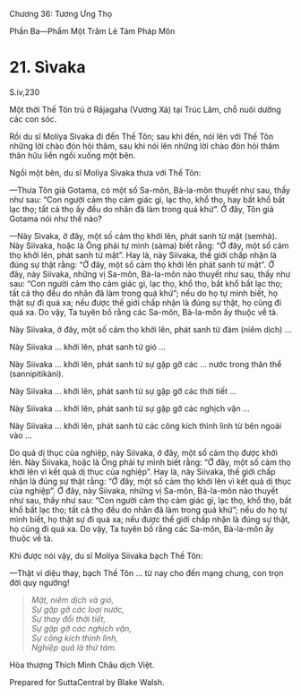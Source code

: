  

Chương 36: Tương Ưng Thọ

Phần Ba—Phẩm Một Trăm Lẻ Tám Pháp Môn

# 21\. Sìvaka

S.iv,230

Một thời Thế Tôn trú ở Rājagaha (Vương Xá) tại Trúc Lâm, chỗ nuôi dưỡng các con sóc.

Rồi du sĩ Moliya Sìvaka đi đến Thế Tôn; sau khi đến, nói lên với Thế Tôn những lời chào đón hỏi thăm, sau khi nói lên những lời chào đón hỏi thăm thân hữu liền ngồi xuống một bên.

Ngồi một bên, du sĩ Moliya Sìvaka thưa với Thế Tôn:

—Thưa Tôn giả Gotama, có một số Sa-môn, Bà-la-môn thuyết như sau, thấy như sau: “Con người cảm thọ cảm giác gì, lạc thọ, khổ thọ, hay bất khổ bất lạc thọ; tất cả thọ ấy đều do nhân đã làm trong quá khứ”. Ở đây, Tôn giả Gotama nói như thế nào?

—Này Sìvaka, ở đây, một số cảm thọ khởi lên, phát sanh từ mật (semhà). Này Siivaka, hoặc là Ông phải tự mình (sàma) biết rằng: “Ở đây, một số cảm thọ khởi lên, phát sanh từ mật”. Hay là, này Siivaka, thế giới chấp nhận là đúng sự thật rằng: “Ở đây, một số cảm thọ khởi lên phát sanh từ mật”. Ở đây, này Siivaka, những vị Sa-môn, Bà-la-môn nào thuyết như sau, thấy như sau: “Con người cảm thọ cảm giác gì, lạc thọ, khổ thọ, bất khổ bất lạc thọ; tất cả thọ đều do nhân đã làm trong quá khứ”; nếu do họ tự mình biết, họ thật sự đi quá xa; nếu được thế giới chấp nhận là đúng sự thật, họ cũng đi quá xa. Do vậy, Ta tuyên bố rằng các Sa-môn, Bà-la-môn ấy thuộc về tà.

Này Siivaka, ở đây, một số cảm thọ khởi lên, phát sanh từ đàm (niêm dịch) …

Này Siivaka … khởi lên, phát sanh từ gió …

Này Siivaka … khởi lên, phát sanh từ sự gặp gỡ các … nước trong thân thể (sannipitikàni).

Này Siivaka … khởi lên, phát sanh từ sự gặp gỡ các thời tiết …

Này Siivaka … khởi lên, phát sanh từ sự gặp gỡ các nghịch vận …

Này Siivaka … khởi lên, phát sanh từ các công kích thình lình từ bên ngoài vào …

Do quả dị thục của nghiệp, này Siivaka, ở đây, một số cảm thọ được khởi lên. Này Siivaka, hoặc là Ông phải tự mình biết rằng: “Ở đây, một số cảm thọ khởi lên vì kết quả dị thục của nghiệp”. Hay là, này Siivaka, thế giới chấp nhận là đúng sự thật rằng: “Ở đây, một số cảm thọ khởi lên vì kết quả dị thục của nghiệp”. Ở đây, này Siivaka, những vị Sa-môn, Bà-la-môn nào thuyết như sau, thấy như sau: “Con người cảm thọ cảm giác gì, lạc thọ, khổ thọ, bất khổ bất lạc thọ; tất cả thọ đều do nhân đã làm trong quá khứ”; nếu do họ tự mình biết, họ thật sự đi quá xa; nếu được thế giới chấp nhận là đúng sự thật, họ cũng đi quá xa. Do vậy, Ta tuyên bố rằng các Sa-môn, Bà-la-môn ấy thuộc về tà.

Khi được nói vậy, du sĩ Moliya Siivaka bạch Thế Tôn:

—Thật vi diệu thay, bạch Thế Tôn … từ nay cho đến mạng chung, con trọn đời quy ngưỡng!

> _Mật, niêm dịch và gió,  
> Sự gặp gỡ các loại nước,  
> Sự thay đổi thời tiết,  
> Sự gặp gỡ các nghịch vận,  
> Sự công kích thình lình,  
> Nghiệp quả là thứ tám._

Hòa thượng Thích Minh Châu dịch Việt.

Prepared for SuttaCentral by Blake Walsh.